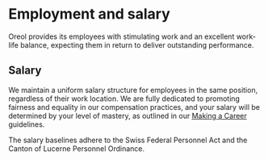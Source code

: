 # Employment and salary

Oreol provides its employees with stimulating work and an excellent work-life balance, expecting them in return to deliver outstanding performance.

## Salary
We maintain a uniform salary structure for employees in the same position, regardless of their work location. We are fully dedicated to promoting fairness and equality in our compensation practices, and your salary will be determined by your level of mastery, as outlined in our [Making a Career](./making-a-career.md) guidelines. 

The salary baselines adhere to the Swiss Federal Personnel Act and the Canton of Lucerne Personnel Ordinance.
